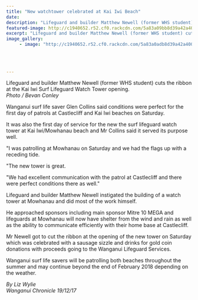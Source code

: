 ```yaml
---
title: "New watchtower celebrated at Kai Iwi Beach"
date: 
description: "Lifeguard and builder Matthew Newell (former WHS student) cuts the ribbon at the Kai Iwi Surf Lifeguard Watch Tower opening..."
featured-image: http://c1940652.r52.cf0.rackcdn.com/5a83a09bb8d39a42a40005ef/Matthew-Newell-tower-for-lifeguards.jpg
excerpt: "Lifeguard and builder Matthew Newell (former WHS student) cuts the ribbon at the Kai Iwi Surf Lifeguard Watch Tower opening."
image_gallery:
     - image: "http://c1940652.r52.cf0.rackcdn.com/5a83a0adb8d39a42a40005f1/Matthew-Newell-tower-for-lifeguardsno-2.jpg"
    
    
    
    
---
```


<p><span>Lifeguard and builder Matthew Newell (former WHS student) cuts the ribbon at the Kai Iwi Surf Lifeguard Watch Tower opening. <br /><em>Photo / Bevan Conley</em></span></p>
<p class="element element-paragraph">Wanganui surf life saver Glen Collins said conditions were perfect for the first day of patrols at Castlecliff and Kai Iwi beaches on Saturday.</p>
<p class="element element-paragraph">It was also the first day of service for the new the surf lifeguard watch tower at Kai Iwi/Mowhanau beach and Mr Collins said it served its purpose well.</p>
<p class="element element-paragraph">"I was patrolling at Mowhanau on Saturday and we had the flags up with a receding tide.</p>
<p class="element element-paragraph">"The new tower is great.</p>
<p class="element element-paragraph">"We had excellent communication with the patrol at Castlecliff and there were perfect conditions there as well."</p>
<p class="element element-paragraph">Lifeguard and builder Matthew Newell instigated the building of a watch tower at Mowhanau and did most of the work himself.</p>
<p class="element element-paragraph">He approached sponsors including main sponsor Mitre 10 MEGA and lifeguards at Mowhanau will now have shelter from the wind and rain as well as the ability to communicate efficiently with their home base at Castlecliff.</p>
<p class="element element-paragraph">Mr Newell got to cut the ribbon at the opening of the new tower on Saturday which was celebrated with a sausage sizzle and drinks for gold coin donations with proceeds going to the Wanganui Lifeguard Services.</p>
<p class="element element-paragraph">Wanganui surf life savers will be patrolling both beaches throughout the summer and may continue beyond the end of February 2018 depending on the weather.</p>
<p><span><em>By Liz Wylie<br />Wanganui Chronicle 19/12/17</em></span></p>

